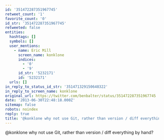 ```yaml
---
id: '351472287351967745'
retweet_count: '1'
favorite_count: '0'
id_str: '351472287351967745'
retweeted: false
entities:
  hashtags: []
  symbols: []
  user_mentions:
    - name: Eric Mill
      screen_name: konklone
      indices:
        - '0'
        - '9'
      id_str: '5232171'
      id: '5232171'
  urls: []
in_reply_to_status_id_str: '351471329150648322'
in_reply_to_screen_name: konklone
original_url: https://twitter.com/benbalter/status/351472287351967745
date: '2013-06-30T22:48:18.000Z'
sitemap: false
robots: noindex
reply: true
title: '@konklone why not use Git, rather than version / diff everything by hand?'
---
```


@konklone why not use Git, rather than version / diff everything by hand?